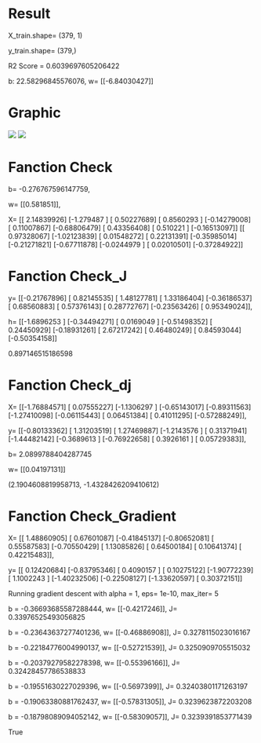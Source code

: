 # Result
X_train.shape=  (379, 1)

y_train.shape=  (379,)

R2 Score = 0.6039697605206422

b: 22.58296845576076, w= [[-6.84030427]]
 # Graphic
![](https://cdn.discordapp.com/attachments/731551694491746324/1054496489969299486/image.png)
![](https://cdn.discordapp.com/attachments/731551694491746324/1054511433032945714/image.png)

# Fanction Check
b= -0.276767596147759, 

w= [[0.581851]], 

X= 
 [[ 2.14839926]
  [-1.279487  ]
  [ 0.50227689]
  [ 0.8560293 ]
  [-0.14279008]
  [ 0.11007867]
  [-0.68806479]
  [ 0.43356408]
  [ 0.510221  ]
  [-0.16513097]]
 [[ 0.97328067]
  [-1.02123839]
  [ 0.01548272]
  [ 0.22131391]
  [-0.35985014]
  [-0.21271821]
  [-0.67711878]
  [-0.0244979 ]
  [ 0.02010501]
  [-0.37284922]]

# Fanction  Check_J
 y= [[-0.21767896]
  [ 0.82145535]
  [ 1.48127781]
  [ 1.33186404]
  [-0.36186537]
  [ 0.68560883]
  [ 0.57376143]
  [ 0.28772767]
  [-0.23563426]
  [ 0.95349024]], 

h= [[-1.6896253 ]
 [-0.34494271]
 [ 0.0169049 ]
 [-0.51498352]
 [ 0.24450929]
 [-0.18931261]
 [ 2.67217242]
 [ 0.46480249]
 [ 0.84593044]
 [-0.50354158]]

0.897146515186598

# Fanction Check_dj
X= [[-1.76884571]
 [ 0.07555227]
 [-1.1306297 ]
 [-0.65143017]
 [-0.89311563]
 [-1.27410098]
 [-0.06115443]
 [ 0.06451384]
 [ 0.41011295]
 [-0.57288249]], 

y= [[-0.80133362]
 [ 1.31203519]
 [ 1.27469887]
 [-1.2143576 ]
 [ 0.31371941]
 [-1.44482142]
 [-0.3689613 ]
 [-0.76922658]
 [ 0.3926161 ]
 [ 0.05729383]], 

b= 2.0899788404287745 

w= [[0.04197131]]

(2.1904608819958713, -1.4328426209410612)

# Fanction Check_Gradient
X= [[ 1.48860905]
 [ 0.67601087]
 [-0.41845137]
 [-0.80652081]
 [ 0.55587583]
 [-0.70550429]
 [ 1.13085826]
 [ 0.64500184]
 [ 0.10641374]
 [ 0.42215483]], 

y= [[ 0.12420684]
 [-0.83795346]
 [ 0.4090157 ]
 [ 0.10275122]
 [-1.90772239]
 [ 1.1002243 ]
 [-1.40232506]
 [-0.22508127]
 [-1.33620597]
 [ 0.30372151]]

Running gradient descent with alpha = 1, eps= 1e-10, max_iter= 5

b = -0.36693685587288444, w= [[-0.4217246]], J= 0.33976525493056825

b = -0.23643637277401236, w= [[-0.46886908]], J= 0.3278115023016167

b = -0.22184776004990137, w= [[-0.52721539]], J= 0.3250909705515032

b = -0.20379279582278398, w= [[-0.55396166]], J= 0.32428457786538833

b = -0.19551630227029396, w= [[-0.5697399]], J= 0.32403801171263197

b = -0.19063380881762437, w= [[-0.57831305]], J= 0.3239623872203208

b = -0.18798089094052142, w= [[-0.58309057]], J= 0.3239391853771439

True
